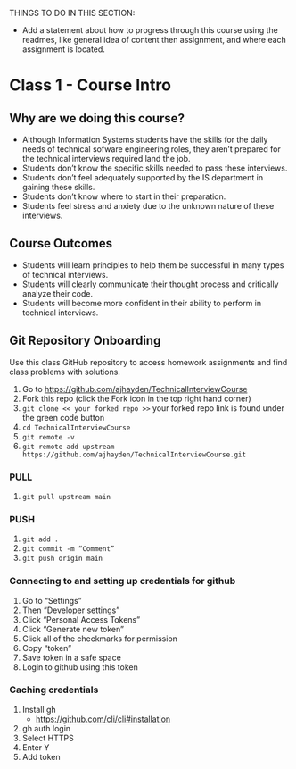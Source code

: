 THINGS TO DO IN THIS SECTION:
- Add a statement about how to progress through this course using the readmes, like general idea of content then assignment, and where each assignment is located.

# Class 1 - Course Intro

## Why are we doing this course?
- Although Information Systems students have the skills for the daily needs of technical sofware engineering roles, they aren’t prepared for the technical interviews required land the job.
- Students don’t know the specific skills needed to pass these interviews.
- Students don’t feel adequately supported by the IS department in gaining these skills.
- Students don’t know where to start in their preparation.
- Students feel stress and anxiety due to the unknown nature of these interviews.

## Course Outcomes
- Students will learn principles to help them be successful in many types of technical interviews.
- Students will clearly communicate their thought process and critically analyze their code.
- Students will become more confident in their ability to perform in technical interviews.

## Git Repository Onboarding
Use this class GitHub repository to access homework assignments and find class problems with solutions.
1. Go to https://github.com/ajhayden/TechnicalInterviewCourse 
2. Fork this repo (click the Fork icon in the top right hand corner)
3. `git clone << your forked repo >>` your forked repo link is found under the green code button
4. `cd TechnicalInterviewCourse`
5. `git remote -v`
6. `git remote add upstream https://github.com/ajhayden/TechnicalInterviewCourse.git`

### PULL
1. `git pull upstream main`

### PUSH
1. `git add .`
2. `git commit -m “Comment”`
3. `git push origin main`

### Connecting to and setting up credentials for github
1. Go to “Settings”
2. Then “Developer settings”
3. Click “Personal Access Tokens”
4. Click “Generate new token”
5. Click all of the checkmarks for permission
6. Copy “token”
7. Save token in a safe space
8. Login to github using this token 

### Caching credentials
1. Install gh
    - https://github.com/cli/cli#installation
2. gh auth login
3. Select HTTPS
4. Enter Y
5. Add token
